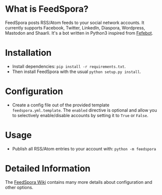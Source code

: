 # What is FeedSpora?

FeedSpora posts RSS/Atom feeds to your social network accounts. It currently supports Facebook, Twitter, LinkedIn, Diaspora, Wordpress, Mastodon and Shaarli. It's a bot written in Python3 inspired from [Fefebot](https://github.com/svbergerem/fefebot).

# Installation

- Install dependencies: `pip install -r requirements.txt`.
- Then install FeedSpora with the usual `python setup.py install`.

# Configuration

- Create a config file out of the provided template `feedspora.yml.template`. The `enabled` directive is optional and allow you to selectively enable/disable accounts by setting it to `True` or `False`.

# Usage

- Publish all RSS/Atom entries to your account with: `python -m feedspora`

# Detailed Information
The [FeedSpora Wiki](https://github.com/aurelg/feedspora/wiki) contains many more details about configuration and other options.
